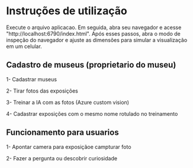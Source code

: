 # Instruções de utilização

Execute o arquivo aplicacao. Em seguida, abra seu navegador e acesse "http://localhost:6790/index.html". Após esses passos, abra o modo de inspeção do navegador e ajuste as dimensões para simular a visualização em um celular.


## Cadastro de museus (proprietario do museu)

1- Cadastrar museus

2- Tirar fotos das exposições

3- Treinar a IA com as fotos (Azure custom vision)

4- Cadastrar exposições com o mesmo nome rotulado no treinamento 

## Funcionamento para usuarios

1- Apontar camera para exposiçãoe campturar foto

2- Fazer a pergunta ou descobrir curiosidade 

